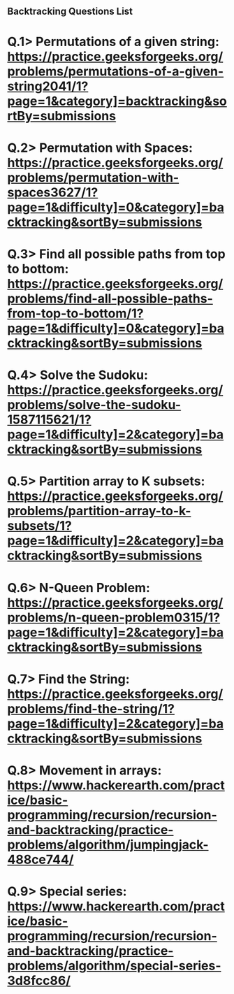 ## Backtracking Questions List

# Q.1> Permutations of a given string: https://practice.geeksforgeeks.org/problems/permutations-of-a-given-string2041/1?page=1&category]=backtracking&sortBy=submissions
# Q.2> Permutation with Spaces: https://practice.geeksforgeeks.org/problems/permutation-with-spaces3627/1?page=1&difficulty]=0&category]=backtracking&sortBy=submissions
# Q.3> Find all possible paths from top to bottom: https://practice.geeksforgeeks.org/problems/find-all-possible-paths-from-top-to-bottom/1?page=1&difficulty]=0&category]=backtracking&sortBy=submissions
# Q.4> Solve the Sudoku: https://practice.geeksforgeeks.org/problems/solve-the-sudoku-1587115621/1?page=1&difficulty]=2&category]=backtracking&sortBy=submissions
# Q.5> Partition array to K subsets: https://practice.geeksforgeeks.org/problems/partition-array-to-k-subsets/1?page=1&difficulty]=2&category]=backtracking&sortBy=submissions
# Q.6> N-Queen Problem: https://practice.geeksforgeeks.org/problems/n-queen-problem0315/1?page=1&difficulty]=2&category]=backtracking&sortBy=submissions
# Q.7> Find the String: https://practice.geeksforgeeks.org/problems/find-the-string/1?page=1&difficulty]=2&category]=backtracking&sortBy=submissions
# Q.8> Movement in arrays: https://www.hackerearth.com/practice/basic-programming/recursion/recursion-and-backtracking/practice-problems/algorithm/jumpingjack-488ce744/
# Q.9> Special series: https://www.hackerearth.com/practice/basic-programming/recursion/recursion-and-backtracking/practice-problems/algorithm/special-series-3d8fcc86/
